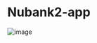 # Nubank2-app


![image](https://drive.google.com/file/d/18aQ-DT1YSzvui82jCxjXiCtOmB1hSzQV/view?usp=sharing=<FILE_ID>)
